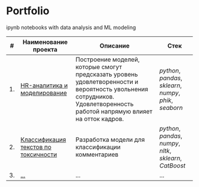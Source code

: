 # Portfolio

ipynb notebooks with data analysis and ML modeling

| #    | Наименование проекта                | Описание                                                     | Стек                                                         |
| ---- | ------------------------------------------------------------ | ------------------------------------------------------------ | ------------------------------------------------------------ |
| 1.   | [HR-аналитика и моделирование](https://github.com/SEKO-1917/My-Yandex-Projects-from-Data-Science-course/tree/main/HR_project) | Построение моделей, которые смогут предсказать уровень удовлетворенности и вероятность увольнения сотрудников. Удовлетворенность работой напрямую влияет на отток кадров. | *python*, *pandas*, *sklearn*, *numpy*, *phik*, *seaborn*  |
| 2.   | [Классификация текстов по токсичности](https://github.com/SEKO-1917/Portfolio/tree/main/texts_toxicity_project) | Разработка модели для классификации комментариев | *python*, *pandas*, *numpy*, *nltk*, *sklearn*, *CatBoost* |
| 3.   | [...]() | ... | ... |

